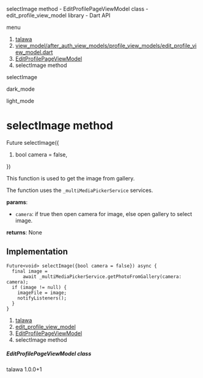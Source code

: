 




selectImage method - EditProfilePageViewModel class - edit\_profile\_view\_model library - Dart API







menu

1. [talawa](../../index.html)
2. [view\_model/after\_auth\_view\_models/profile\_view\_models/edit\_profile\_view\_model.dart](../../view_model_after_auth_view_models_profile_view_models_edit_profile_view_model/view_model_after_auth_view_models_profile_view_models_edit_profile_view_model-library.html)
3. [EditProfilePageViewModel](../../view_model_after_auth_view_models_profile_view_models_edit_profile_view_model/EditProfilePageViewModel-class.html)
4. selectImage method

selectImage


dark\_mode

light\_mode




# selectImage method


Future<void>
selectImage({

1. bool camera = false,

})

This function is used to get the image from gallery.

The function uses the `_multiMediaPickerService` services.

**params**:

* `camera`: if true then open camera for image, else open gallery to select image.

**returns**:
None


## Implementation

```
Future<void> selectImage({bool camera = false}) async {
  final image =
      await _multiMediaPickerService.getPhotoFromGallery(camera: camera);
  if (image != null) {
    imageFile = image;
    notifyListeners();
  }
}
```

 


1. [talawa](../../index.html)
2. [edit\_profile\_view\_model](../../view_model_after_auth_view_models_profile_view_models_edit_profile_view_model/view_model_after_auth_view_models_profile_view_models_edit_profile_view_model-library.html)
3. [EditProfilePageViewModel](../../view_model_after_auth_view_models_profile_view_models_edit_profile_view_model/EditProfilePageViewModel-class.html)
4. selectImage method

##### EditProfilePageViewModel class





talawa
1.0.0+1






